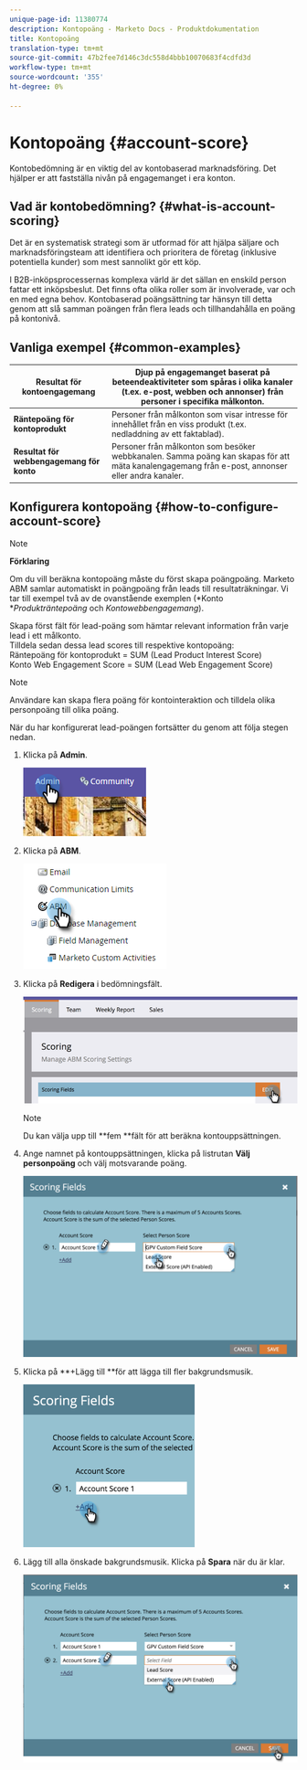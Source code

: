 ```yaml
---
unique-page-id: 11380774
description: Kontopoäng - Marketo Docs - Produktdokumentation
title: Kontopoäng
translation-type: tm+mt
source-git-commit: 47b2fee7d146c3dc558d4bbb10070683f4cdfd3d
workflow-type: tm+mt
source-wordcount: '355'
ht-degree: 0%

---
```



# Kontopoäng {#account-score}

Kontobedömning är en viktig del av kontobaserad marknadsföring. Det hjälper er att fastställa nivån på engagemanget i era konton.

## Vad är kontobedömning? {#what-is-account-scoring}

Det är en systematisk strategi som är utformad för att hjälpa säljare och marknadsföringsteam att identifiera och prioritera de företag (inklusive potentiella kunder) som mest sannolikt gör ett köp.

I B2B-inköpsprocessernas komplexa värld är det sällan en enskild person fattar ett inköpsbeslut. Det finns ofta olika roller som är involverade, var och en med egna behov. Kontobaserad poängsättning tar hänsyn till detta genom att slå samman poängen från flera leads och tillhandahålla en poäng på kontonivå.

## Vanliga exempel {#common-examples}

| **Resultat för kontoengagemang** | Djup på engagemanget baserat på beteendeaktiviteter som spåras i olika kanaler (t.ex. e-post, webben och annonser) från personer i specifika målkonton. |
|---|---|
| **Räntepoäng för kontoprodukt** | Personer från målkonton som visar intresse för innehållet från en viss produkt (t.ex. nedladdning av ett faktablad). |
| **Resultat för webbengagemang för konto** | Personer från målkonton som besöker webbkanalen. Samma poäng kan skapas för att mäta kanalengagemang från e-post, annonser eller andra kanaler. |

## Konfigurera kontopoäng {#how-to-configure-account-score}

>[!NOTE]
>
>**Förklaring**
>
>Om du vill beräkna kontopoäng måste du först skapa poängpoäng. Marketo ABM samlar automatiskt in poängpoäng från leads till resultaträkningar. Vi tar till exempel två av de ovanstående exemplen (*Konto **Produkträntepoäng* och *Kontowebbengagemang*).
>
>Skapa först fält för lead-poäng som hämtar relevant information från varje lead i ett målkonto.\
>Tilldela sedan dessa lead scores till respektive kontopoäng:\
>Räntepoäng för kontoprodukt = SUM (Lead Product Interest Score)\
>Konto Web Engagement Score = SUM (Lead Web Engagement Score)

>[!NOTE]
>
>Användare kan skapa flera poäng för kontointeraktion och tilldela olika personpoäng till olika poäng.

När du har konfigurerat lead-poängen fortsätter du genom att följa stegen nedan.

1. Klicka på **Admin**.

   ![](assets/one-1.png)

1. Klicka på **ABM**.

   ![](assets/two-1.png)

1. Klicka på **Redigera** i bedömningsfält.

   ![](assets/three-1.png)

   >[!NOTE]
   >
   >Du kan välja upp till **fem **fält för att beräkna kontouppsättningen.

1. Ange namnet på kontouppsättningen, klicka på listrutan **Välj personpoäng** och välj motsvarande poäng.

   ![](assets/four.png)

1. Klicka på **+Lägg till **för att lägga till fler bakgrundsmusik.

   ![](assets/five.png)

1. Lägg till alla önskade bakgrundsmusik. Klicka på **Spara** när du är klar.

   ![](assets/six.png)

